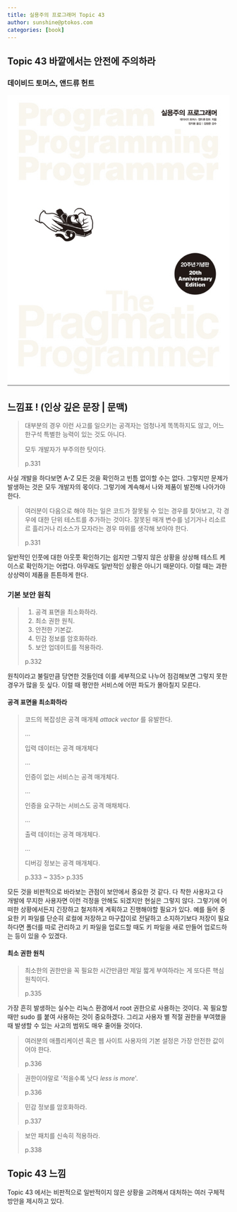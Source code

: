 ```yaml
---
title: 실용주의 프로그래머 Topic 43
author: sunshine@ptokos.com
categories: [book]
---
```


## Topic 43 바깥에서는 안전에 주의하라


### 데이비드 토머스, 앤드류 헌트
![Alt text](/assets/img/book/실용주의-프로그래머/cover.png)


## 느낌표 ! (인상 깊은 문장 | 문맥)
> 대부분의 경우 이런 사고를 일으키는 공격자는 엄청나게 똑똑하지도 않고,
> 어느 한구석 특별한 능력이 있는 것도 아니다.
> 
> 모두 개발자가 부주의한 탓이다.
> 
> p.331

사실 개발을 하다보면 A-Z 모든 것을 확인하고 빈틈 없이할 수는 없다. 그렇지만 문제가 발생하는 것은 모두 개발자의 몫이다.
그렇기에 계속해서 나와 제품이 발전해 나아가야 한다. 

> 여러분이 다음으로 해야 하는 일은 코드가 잘못될 수 있는 경우를 찾아보고,
> 각 경우에 대한 단위 테스트를 추가하는 것이다.
> 잘못된 매개 변수를 넘기거나 리소르르 흘리거나 리소스가 모자라는 경우 따위를 생각해 보아야 한다.
> 
> p.331

일반적인 인풋에 대한 아웃풋 확인하기는 쉽지만 그렇지 않은 상황을 상상해 테스트 케이스로 확인하기는 어렵다.
아무래도 일반적인 상황은 아니기 때문이다. 이럴 때는 과한 상상력이 제품을 튼튼하게 한다.

### 기본 보안 원칙
> 1. 공격 표면을 최소화하라.
> 2. 최소 권한 원칙.
> 3. 안전한 기본값.
> 4. 민감 정보를 암호화하라.
> 5. 보안 업데이트를 적용하라.
> 
> p.332

원칙이라고 불릴만큼 당연한 것들인데 이를 세부적으로 나누어 점검해보면 그렇지 못한 경우가 많을 듯 싶다.
이럴 때 평안한 서비스에 어떤 파도가 몰아칠지 모른다. 

#### 공격 표면을 최소화하라
> 코드의 복잡성은 공격 매개체 *attack vector* 를 유발한다.
> 
> ...
> 
> 입력 데이터는 공격 매개체다
> 
> ...
> 
> 인증이 없는 서비스는 공격 매개체다.
> 
> ...
> 
> 인증을 요구하는 서비스도 공격 매채체다.
> 
> ...
> 
> 출력 데이터는 공격 매개체다.
> 
> ...
> 
> 디버깅 정보는 공격 매개체다.
> 
> 
> p.333 ~ 335> p.335

모든 것을 비판적으로 바라보는 관점이 보안에서 중요한 것 같다.
다 착한 사용자고 다 개발에 무지한 사용자면 이런 걱정을 안해도 되겠지만 현실은 그렇지 않다.
그렇기에 어떠한 상황에서든지 긴장하고 철저하게 계획하고 진행해야할 필요가 있다.
예를 들어 중요한 키 파일를 단순히 로컬에 저장하고 마구잡이로 전달하고 소지하기보다 저장이 필요하다면 폴더를 따로 관리하고 키 파일을 업로드할 때도 키 파일을 새로 만들어 업로드하는 등이 있을 수 있겠다.

#### 최소 권한 원칙
> 최소한의 권한만을 꼭 필요한 시간만큼만 제일 짧게 부여하라는 게 또다른 핵심 원칙이다.
> 
> p.335

가장 흔히 발생하는 실수는 리눅스 환경에서 root 권한으로 사용하는 것이다. 꼭 필요할 때만 sudo 를 붙여 사용하는 것이 중요하겠다.
그리고 사용자 별 적절 권한을 부여했을 때 발생할 수 있는 사고의 범위도 매우 줄어들 것이다.

> 여러분의 애플리케이션 혹은 웹 사이트 사용자의 기본 설정은 가장 안전한 값이어야 한다.
> 
> p.336

> 권한이야말로 '적을수록 낫다 *less is more*'.
> 
> p.336

> 민감 정보를 암호화하라.
> 
> p.337

> 보안 패치를 신속히 적용하라.
> 
> p.338

## Topic 43 느낌
Topic 43 에서는 비판적으로 일반적이지 않은 상황을 고려해서 대처하는 여러 구체적 방안을 제시하고 있다. 

